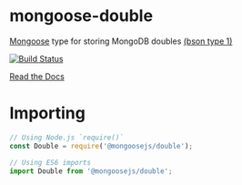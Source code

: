 # mongoose-double

[Mongoose](http://mongoosejs.com/) type for storing MongoDB doubles [(bson type 1)](http://bsonspec.org/spec.html)

[![Build Status](https://secure.travis-ci.org/mongoosejs/mongoose-double.png)](http://travis-ci.org/mongoosejs/mongoose-double)

[Read the Docs](http://plugins.mongoosejs.io/plugins/double)

# Importing

```javascript
// Using Node.js `require()`
const Double = require('@mongoosejs/double');

// Using ES6 imports
import Double from '@mongoosejs/double';
```
